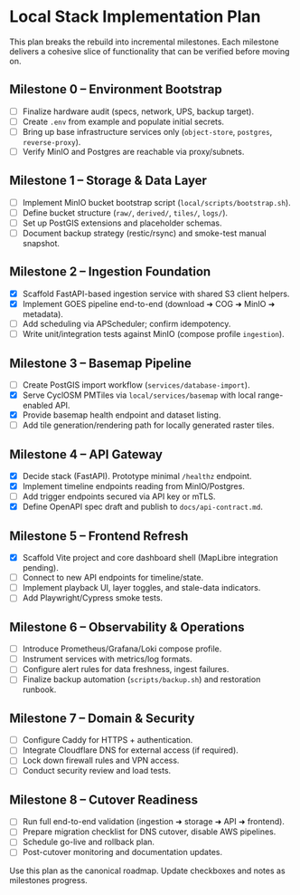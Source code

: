 # Local Stack Implementation Plan

This plan breaks the rebuild into incremental milestones. Each milestone delivers a cohesive slice of functionality that can be verified before moving on.

## Milestone 0 – Environment Bootstrap
- [ ] Finalize hardware audit (specs, network, UPS, backup target).
- [ ] Create `.env` from example and populate initial secrets.
- [ ] Bring up base infrastructure services only (`object-store`, `postgres`, `reverse-proxy`).
- [ ] Verify MinIO and Postgres are reachable via proxy/subnets.

## Milestone 1 – Storage & Data Layer
- [ ] Implement MinIO bucket bootstrap script (`local/scripts/bootstrap.sh`).
- [ ] Define bucket structure (`raw/`, `derived/`, `tiles/`, `logs/`).
- [ ] Set up PostGIS extensions and placeholder schemas.
- [ ] Document backup strategy (restic/rsync) and smoke-test manual snapshot.

## Milestone 2 – Ingestion Foundation
- [x] Scaffold FastAPI-based ingestion service with shared S3 client helpers.
- [x] Implement GOES pipeline end-to-end (download ➜ COG ➜ MinIO ➜ metadata).
- [ ] Add scheduling via APScheduler; confirm idempotency.
- [ ] Write unit/integration tests against MinIO (compose profile `ingestion`).

## Milestone 3 – Basemap Pipeline
- [ ] Create PostGIS import workflow (`services/database-import`).
- [x] Serve CyclOSM PMTiles via `local/services/basemap` with local range-enabled API.
- [x] Provide basemap health endpoint and dataset listing.
- [ ] Add tile generation/rendering path for locally generated raster tiles.

## Milestone 4 – API Gateway
- [x] Decide stack (FastAPI). Prototype minimal `/healthz` endpoint.
- [x] Implement timeline endpoints reading from MinIO/Postgres.
- [ ] Add trigger endpoints secured via API key or mTLS.
- [x] Define OpenAPI spec draft and publish to `docs/api-contract.md`.

## Milestone 5 – Frontend Refresh
- [x] Scaffold Vite project and core dashboard shell (MapLibre integration pending).
- [ ] Connect to new API endpoints for timeline/state.
- [ ] Implement playback UI, layer toggles, and stale-data indicators.
- [ ] Add Playwright/Cypress smoke tests.

## Milestone 6 – Observability & Operations
- [ ] Introduce Prometheus/Grafana/Loki compose profile.
- [ ] Instrument services with metrics/log formats.
- [ ] Configure alert rules for data freshness, ingest failures.
- [ ] Finalize backup automation (`scripts/backup.sh`) and restoration runbook.

## Milestone 7 – Domain & Security
- [ ] Configure Caddy for HTTPS + authentication.
- [ ] Integrate Cloudflare DNS for external access (if required).
- [ ] Lock down firewall rules and VPN access.
- [ ] Conduct security review and load tests.

## Milestone 8 – Cutover Readiness
- [ ] Run full end-to-end validation (ingestion ➜ storage ➜ API ➜ frontend).
- [ ] Prepare migration checklist for DNS cutover, disable AWS pipelines.
- [ ] Schedule go-live and rollback plan.
- [ ] Post-cutover monitoring and documentation updates.

Use this plan as the canonical roadmap. Update checkboxes and notes as milestones progress.
